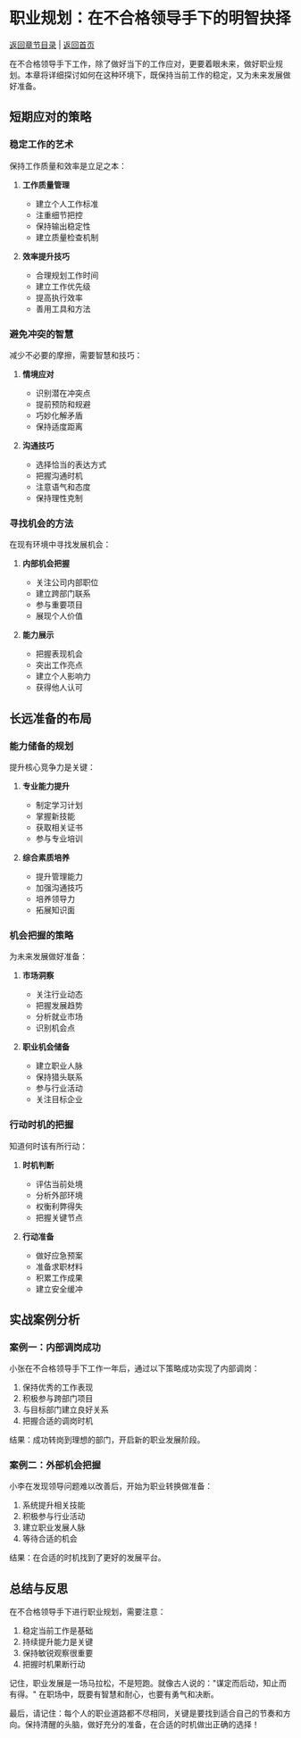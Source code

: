 # 职业规划：在不合格领导手下的明智抉择

[返回章节目录](./index.md) | [返回首页](../README.md)

在不合格领导手下工作，除了做好当下的工作应对，更要着眼未来，做好职业规划。本章将详细探讨如何在这种环境下，既保持当前工作的稳定，又为未来发展做好准备。

## 短期应对的策略

### 稳定工作的艺术

保持工作质量和效率是立足之本：

1. **工作质量管理**
   - 建立个人工作标准
   - 注重细节把控
   - 保持输出稳定性
   - 建立质量检查机制

2. **效率提升技巧**
   - 合理规划工作时间
   - 建立工作优先级
   - 提高执行效率
   - 善用工具和方法

### 避免冲突的智慧

减少不必要的摩擦，需要智慧和技巧：

1. **情境应对**
   - 识别潜在冲突点
   - 提前预防和规避
   - 巧妙化解矛盾
   - 保持适度距离

2. **沟通技巧**
   - 选择恰当的表达方式
   - 把握沟通时机
   - 注意语气和态度
   - 保持理性克制

### 寻找机会的方法

在现有环境中寻找发展机会：

1. **内部机会把握**
   - 关注公司内部职位
   - 建立跨部门联系
   - 参与重要项目
   - 展现个人价值

2. **能力展示**
   - 把握表现机会
   - 突出工作亮点
   - 建立个人影响力
   - 获得他人认可

## 长远准备的布局

### 能力储备的规划

提升核心竞争力是关键：

1. **专业能力提升**
   - 制定学习计划
   - 掌握新技能
   - 获取相关证书
   - 参与专业培训

2. **综合素质培养**
   - 提升管理能力
   - 加强沟通技巧
   - 培养领导力
   - 拓展知识面

### 机会把握的策略

为未来发展做好准备：

1. **市场洞察**
   - 关注行业动态
   - 把握发展趋势
   - 分析就业市场
   - 识别机会点

2. **职业机会储备**
   - 建立职业人脉
   - 保持猎头联系
   - 参与行业活动
   - 关注目标企业

### 行动时机的把握

知道何时该有所行动：

1. **时机判断**
   - 评估当前处境
   - 分析外部环境
   - 权衡利弊得失
   - 把握关键节点

2. **行动准备**
   - 做好应急预案
   - 准备求职材料
   - 积累工作成果
   - 建立安全缓冲

## 实战案例分析

### 案例一：内部调岗成功

小张在不合格领导手下工作一年后，通过以下策略成功实现了内部调岗：

1. 保持优秀的工作表现
2. 积极参与跨部门项目
3. 与目标部门建立良好关系
4. 把握合适的调岗时机

结果：成功转岗到理想的部门，开启新的职业发展阶段。

### 案例二：外部机会把握

小李在发现领导问题难以改善后，开始为职业转换做准备：

1. 系统提升相关技能
2. 积极参与行业活动
3. 建立职业发展人脉
4. 等待合适的机会

结果：在合适的时机找到了更好的发展平台。

## 总结与反思

在不合格领导手下进行职业规划，需要注意：

1. 稳定当前工作是基础
2. 持续提升能力是关键
3. 保持敏锐观察很重要
4. 把握时机果断行动

记住，职业发展是一场马拉松，不是短跑。就像古人说的："谋定而后动，知止而有得。" 在职场中，既要有智慧和耐心，也要有勇气和决断。

最后，请记住：每个人的职业道路都不尽相同，关键是要找到适合自己的节奏和方向。保持清醒的头脑，做好充分的准备，在合适的时机做出正确的选择！
